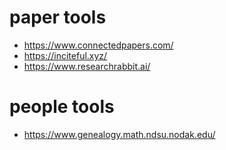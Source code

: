 # paper tools

- https://www.connectedpapers.com/
- https://inciteful.xyz/
- https://www.researchrabbit.ai/

# people tools

- https://www.genealogy.math.ndsu.nodak.edu/
